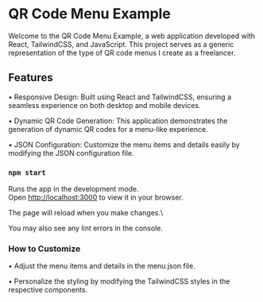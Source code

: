 # QR Code Menu Example

Welcome to the QR Code Menu Example, a web application developed with React, TailwindCSS, and JavaScript. This project serves as a generic representation of the type of QR code menus I create as a freelancer.

## Features

• Responsive Design: Built using React and TailwindCSS, ensuring a seamless experience on both desktop and mobile devices.

• Dynamic QR Code Generation: This application demonstrates the generation of dynamic QR codes for a menu-like experience.

• JSON Configuration: Customize the menu items and details easily by modifying the JSON configuration file.

### `npm start`

Runs the app in the development mode.\
Open [http://localhost:3000](http://localhost:3000) to view it in your browser.

The page will reload when you make changes.\

You may also see any lint errors in the console.

### How to Customize

• Adjust the menu items and details in the menu.json file.

• Personalize the styling by modifying the TailwindCSS styles in the respective components.
